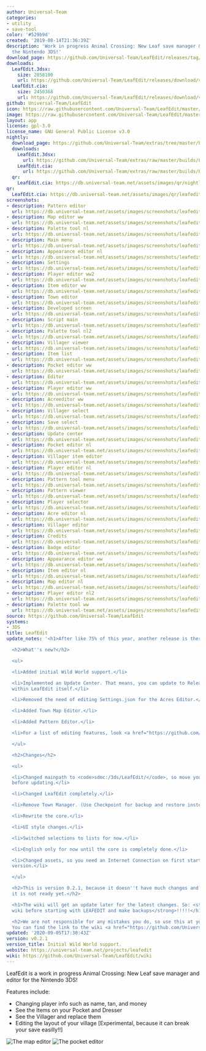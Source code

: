 ```yaml
---
author: Universal-Team
categories:
- utility
- save-tool
color: '#529b9d'
created: '2019-08-14T21:36:39Z'
description: 'Work in progress Animal Crossing: New Leaf save manager & editor for
  the Nintendo 3DS!'
download_page: https://github.com/Universal-Team/LeafEdit/releases/tag/v0.2.1
downloads:
  LeafEdit.3dsx:
    size: 2858100
    url: https://github.com/Universal-Team/LeafEdit/releases/download/v0.2.1/LeafEdit.3dsx
  LeafEdit.cia:
    size: 2450368
    url: https://github.com/Universal-Team/LeafEdit/releases/download/v0.2.1/LeafEdit.cia
github: Universal-Team/LeafEdit
icon: https://raw.githubusercontent.com/Universal-Team/LeafEdit/master/3ds/app/icon.png
image: https://raw.githubusercontent.com/Universal-Team/LeafEdit/master/3ds/app/banner.png
layout: app
license: gpl-3.0
license_name: GNU General Public License v3.0
nightly:
  download_page: https://github.com/Universal-Team/extras/tree/master/builds/LeafEdit
  downloads:
    LeafEdit.3dsx:
      url: https://github.com/Universal-Team/extras/raw/master/builds/LeafEdit/LeafEdit.3dsx
    LeafEdit.cia:
      url: https://github.com/Universal-Team/extras/raw/master/builds/LeafEdit/LeafEdit.cia
  qr:
    LeafEdit.cia: https://db.universal-team.net/assets/images/qr/nightly/leafedit.cia.png
qr:
  LeafEdit.cia: https://db.universal-team.net/assets/images/qr/leafedit.cia.png
screenshots:
- description: Pattern editor
  url: https://db.universal-team.net/assets/images/screenshots/leafedit/pattern-editor.png
- description: Map editor ww
  url: https://db.universal-team.net/assets/images/screenshots/leafedit/map-editor-ww.png
- description: Palette tool nl
  url: https://db.universal-team.net/assets/images/screenshots/leafedit/palette-tool-nl.png
- description: Main menu
  url: https://db.universal-team.net/assets/images/screenshots/leafedit/main-menu.png
- description: Appearance editor nl
  url: https://db.universal-team.net/assets/images/screenshots/leafedit/appearance-editor-nl.png
- description: Settings
  url: https://db.universal-team.net/assets/images/screenshots/leafedit/settings.png
- description: Player editor ww2
  url: https://db.universal-team.net/assets/images/screenshots/leafedit/player-editor-ww2.png
- description: Item editor ww
  url: https://db.universal-team.net/assets/images/screenshots/leafedit/item-editor-ww.png
- description: Town editor
  url: https://db.universal-team.net/assets/images/screenshots/leafedit/town-editor.png
- description: Developed screen
  url: https://db.universal-team.net/assets/images/screenshots/leafedit/developed-screen.png
- description: Script main
  url: https://db.universal-team.net/assets/images/screenshots/leafedit/script-main.png
- description: Palette tool nl2
  url: https://db.universal-team.net/assets/images/screenshots/leafedit/palette-tool-nl2.png
- description: Villager viewer
  url: https://db.universal-team.net/assets/images/screenshots/leafedit/villager-viewer.png
- description: Item list
  url: https://db.universal-team.net/assets/images/screenshots/leafedit/item-list.png
- description: Pocket editor ww
  url: https://db.universal-team.net/assets/images/screenshots/leafedit/pocket-editor-ww.png
- description: Editor
  url: https://db.universal-team.net/assets/images/screenshots/leafedit/editor.png
- description: Player editor ww
  url: https://db.universal-team.net/assets/images/screenshots/leafedit/player-editor-ww.png
- description: Acreeditor ww
  url: https://db.universal-team.net/assets/images/screenshots/leafedit/acreeditor-ww.png
- description: Villager select
  url: https://db.universal-team.net/assets/images/screenshots/leafedit/villager-select.png
- description: Save select
  url: https://db.universal-team.net/assets/images/screenshots/leafedit/save-select.png
- description: Update center
  url: https://db.universal-team.net/assets/images/screenshots/leafedit/update-center.png
- description: Pocket editor nl
  url: https://db.universal-team.net/assets/images/screenshots/leafedit/pocket-editor-nl.png
- description: Villager item editor
  url: https://db.universal-team.net/assets/images/screenshots/leafedit/villager-item-editor.png
- description: Player editor nl
  url: https://db.universal-team.net/assets/images/screenshots/leafedit/player-editor-nl.png
- description: Pattern tool menu
  url: https://db.universal-team.net/assets/images/screenshots/leafedit/pattern-tool-menu.png
- description: Pattern viewer
  url: https://db.universal-team.net/assets/images/screenshots/leafedit/pattern-viewer.png
- description: Player selector
  url: https://db.universal-team.net/assets/images/screenshots/leafedit/player-selector.png
- description: Acre editor nl
  url: https://db.universal-team.net/assets/images/screenshots/leafedit/acre-editor-nl.png
- description: Villager editor
  url: https://db.universal-team.net/assets/images/screenshots/leafedit/villager-editor.png
- description: Credits
  url: https://db.universal-team.net/assets/images/screenshots/leafedit/credits.png
- description: Badge editor
  url: https://db.universal-team.net/assets/images/screenshots/leafedit/badge-editor.png
- description: Appearance editor ww
  url: https://db.universal-team.net/assets/images/screenshots/leafedit/appearance-editor-ww.png
- description: Item editor nl
  url: https://db.universal-team.net/assets/images/screenshots/leafedit/item-editor-nl.png
- description: Map editor nl
  url: https://db.universal-team.net/assets/images/screenshots/leafedit/map-editor-nl.png
- description: Player editor nl2
  url: https://db.universal-team.net/assets/images/screenshots/leafedit/player-editor-nl2.png
- description: Palette tool ww
  url: https://db.universal-team.net/assets/images/screenshots/leafedit/palette-tool-ww.png
source: https://github.com/Universal-Team/LeafEdit
systems:
- 3DS
title: LeafEdit
update_notes: '<h1>After like 75% of this year, another release is there.</h1>

  <h2>What''s new?</h2>

  <ul>

  <li>Added initial Wild World support.</li>

  <li>Implemented an Update Center. That means, you can update to Release &amp; Nightly
  within LeafEdit itself.</li>

  <li>Removed the need of editing Settings.json for the Acres Editor.</li>

  <li>Added Town Map Editor.</li>

  <li>Added Pattern Editor.</li>

  <li>For a list of editing features, look <a href="https://github.com/Universal-Team/LeafEdit/blob/master/editing-features.md">here</a>.</li>

  </ul>

  <h2>Changes</h2>

  <ul>

  <li>Changed mainpath to <code>sdmc:/3ds/LeafEdit/</code>, so move your stuff there
  before updating.</li>

  <li>Changed LeafEdit completely.</li>

  <li>Remove Town Manager. (Use Checkpoint for backup and restore instead.)</li>

  <li>Rewrite the core.</li>

  <li>UI style changes.</li>

  <li>Switched selections to lists for now.</li>

  <li>English only for now until the core is completely done.</li>

  <li>Changed assets, so you need an Internet Connection on first startup on this
  version.</li>

  </ul>

  <h2>This is version 0.2.1, because it doesn''t have much changes and for v0.3.0,
  it is not ready yet.</h2>

  <h1>The wiki will get an update later for the latest changes. So: <strong>read the
  wiki before starting with LEAFEDIT and make backups</strong>!!!!!</h1>

  <h2>We are not responsible for any mistakes you do, so use this at your own risk.
  You can find the link to the wiki <a href="https://github.com/Universal-Team/LeafEdit/wiki">here</a>.</h2>'
updated: '2020-09-05T17:30:43Z'
version: v0.2.1
version_title: Initial Wild World support.
website: https://universal-team.net/projects/leafedit
wiki: https://github.com/Universal-Team/LeafEdit/wiki
---
```

LeafEdit is a work in progress Animal Crossing: New Leaf save manager and editor for the Nintendo 3DS!

Features include:
- Changing player info such as name, tan, and money
- See the Items on your Pocket and Dresser
- See the Villager and replace them
- Editing the layout of your village [Experimental, because it can break your save easilly!!]

![The map editor](https://universal-team.net/images/leafedit/acreEditorNL.png) ![The pocket editor](https://universal-team.net/images/leafedit/pocketEditorNL.png)